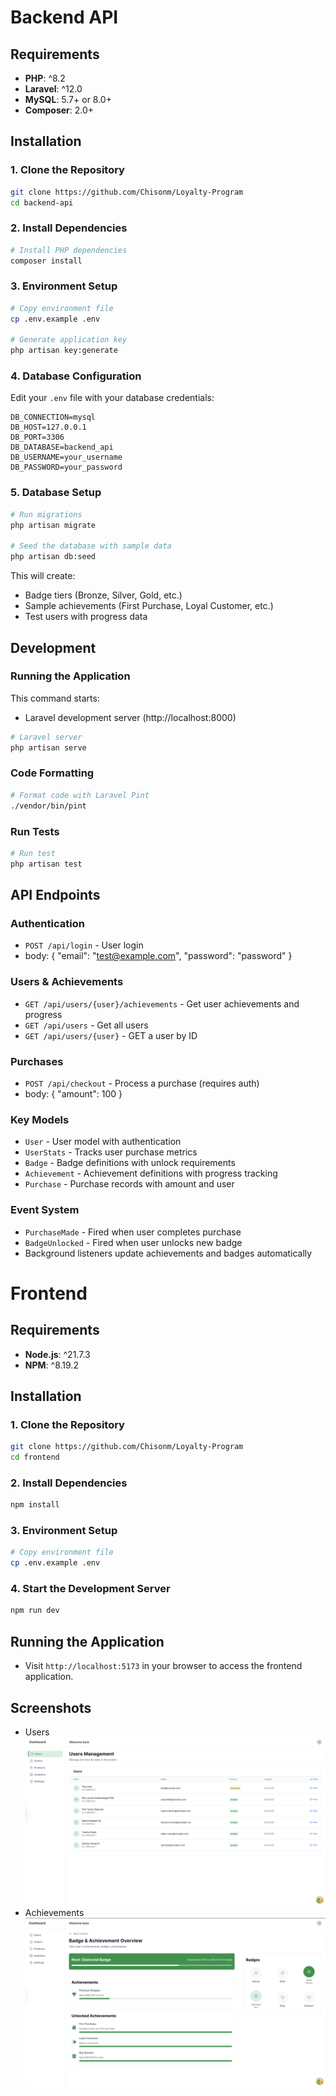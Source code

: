 # Backend API

## Requirements

- **PHP**: ^8.2
- **Laravel**: ^12.0
- **MySQL**: 5.7+ or 8.0+
- **Composer**: 2.0+

## Installation

### 1. Clone the Repository

```bash
git clone https://github.com/Chisonm/Loyalty-Program
cd backend-api
```

### 2. Install Dependencies

```bash
# Install PHP dependencies
composer install
```

### 3. Environment Setup

```bash
# Copy environment file
cp .env.example .env

# Generate application key
php artisan key:generate
```

### 4. Database Configuration

Edit your `.env` file with your database credentials:

```env
DB_CONNECTION=mysql
DB_HOST=127.0.0.1
DB_PORT=3306
DB_DATABASE=backend_api
DB_USERNAME=your_username
DB_PASSWORD=your_password
```

### 5. Database Setup

```bash
# Run migrations
php artisan migrate

# Seed the database with sample data
php artisan db:seed
```

This will create:
- Badge tiers (Bronze, Silver, Gold, etc.)
- Sample achievements (First Purchase, Loyal Customer, etc.)
- Test users with progress data


## Development

### Running the Application

This command starts:
- Laravel development server (http://localhost:8000)

```bash
# Laravel server
php artisan serve
```

### Code Formatting

```bash
# Format code with Laravel Pint
./vendor/bin/pint
```

### Run Tests

```bash
# Run test
php artisan test
```

## API Endpoints

### Authentication
- `POST /api/login` - User login
- body: { 
    "email": "test@example.com", 
    "password": "password" 
}

### Users & Achievements
- `GET /api/users/{user}/achievements` - Get user achievements and progress
- `GET /api/users` - Get all users
- `GET /api/users/{user}` - GET a user by ID

### Purchases
- `POST /api/checkout` - Process a purchase (requires auth)
- body: { "amount": 100 }


### Key Models
- `User` - User model with authentication
- `UserStats` - Tracks user purchase metrics
- `Badge` - Badge definitions with unlock requirements
- `Achievement` - Achievement definitions with progress tracking
- `Purchase` - Purchase records with amount and user


### Event System
- `PurchaseMade` - Fired when user completes purchase
- `BadgeUnlocked` - Fired when user unlocks new badge
- Background listeners update achievements and badges automatically


# Frontend

## Requirements
- **Node.js**: ^21.7.3
- **NPM**: ^8.19.2

## Installation
### 1. Clone the Repository
```bash
git clone https://github.com/Chisonm/Loyalty-Program
cd frontend
```
### 2. Install Dependencies
```bash
npm install
```

### 3. Environment Setup

```bash
# Copy environment file
cp .env.example .env
```

### 4. Start the Development Server
```bash
npm run dev
```

## Running the Application
- Visit `http://localhost:5173` in your browser to access the frontend application.

## Screenshots
- Users
![Users](/Screenshot%202025-2.png)
- Achievements
![Achievements](/Screenshot%202025-1.png)

